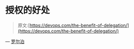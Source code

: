 # 授权的好处

> 原文:[https://devops.com/the-benefit-of-delegation/](https://devops.com/the-benefit-of-delegation/)

— [罗尔泊](https://devops.com/author/breselman/)